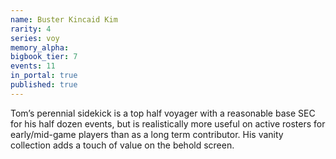 ```yaml
---
name: Buster Kincaid Kim
rarity: 4
series: voy
memory_alpha:
bigbook_tier: 7
events: 11
in_portal: true
published: true
---
```


Tom’s perennial sidekick is a top half voyager with a reasonable base SEC for his half dozen events, but is realistically more useful on active rosters for early/mid-game players than as a long term contributor. His vanity collection adds a touch of value on the behold screen.
